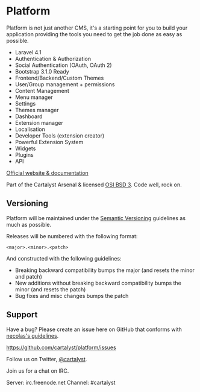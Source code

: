 # Platform

Platform is not just another CMS, it's a starting point for you to build your application providing the tools you need to get the job done as easy as possible.

- Laravel 4.1
- Authentication & Authorization
- Social Authentication (OAuth, OAuth 2)
- Bootstrap 3.1.0 Ready
- Frontend/Backend/Custom Themes
- User/Group management + permissions
- Content Management
- Menu manager
- Settings
- Themes manager
- Dashboard
- Extension manager
- Localisation
- Developer Tools (extension creator)
- Powerful Extension System
- Widgets
- Plugins
- API

[Official website & documentation](http://cartalyst.com/manual/platform)

Part of the Cartalyst Arsenal & licensed [OSI BSD 3](license.txt). Code well, rock on.

## Versioning

Platform will be maintained under the [Semantic Versioning](http://semver.org/) guidelines as much as possible.

Releases will be numbered with the following format:

`<major>.<minor>.<patch>`

And constructed with the following guidelines:

* Breaking backward compatibility bumps the major (and resets the minor and patch)
* New additions without breaking backward compatibility bumps the minor (and resets the patch)
* Bug fixes and misc changes bumps the patch

## Support

Have a bug? Please create an issue here on GitHub that conforms with [necolas's guidelines](https://github.com/necolas/issue-guidelines).

https://github.com/cartalyst/platform/issues

Follow us on Twitter, [@cartalyst](http://twitter.com/cartalyst).

Join us for a chat on IRC.

Server: irc.freenode.net
Channel: #cartalyst
